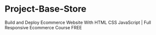 # Project-Base-Store
 Build and Deploy Ecommerce Website With HTML CSS JavaScript | Full Responsive Ecommerce Course FREE 
